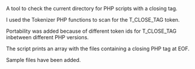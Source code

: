 A tool to check the current directory for PHP scripts with a closing tag. 

I used the Tokenizer PHP functions to scan for the T_CLOSE_TAG
token.

Portability was added because of different token ids for T_CLOSE_TAG inbetween different PHP versions.

The script prints an array with the files containing a closing PHP tag at EOF.

Sample files have been added.
